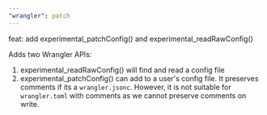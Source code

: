 ```yaml
---
"wrangler": patch
---
```


feat: add experimental_patchConfig() and experimental_readRawConfig()

Adds two Wrangler APIs:

1. experimental_readRawConfig() will find and read a config file
2. experimental_patchConfig() can add to a user's config file. It preserves comments if its a `wrangler.jsonc`. However, it is not suitable for `wrangler.toml` with comments as we cannot preserve comments on write.
